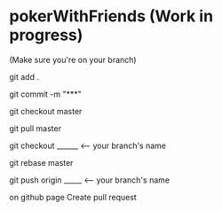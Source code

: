 # pokerWithFriends (Work in progress)

(Make sure you're on your branch)

git add .

git commit -m "***"

git checkout master 

git pull master

git checkout ______ <-- your branch's name

git rebase master

git push origin _____  <-- your branch's name

on github page Create pull request